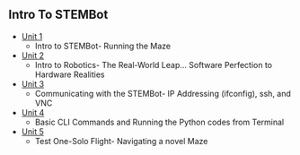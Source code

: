 ## Intro To STEMBot

- [Unit 1](https://github.com/BotDevLLC/BotDevCurriculum/blob/master/Curriculum/Week_1/Day_1/Introduction_to_STEMBot.md)
    -  Intro to STEMBot- Running the Maze
- [Unit 2](https://github.com/BotDevLLC/BotDevCurriculum/blob/master/Curriculum/Week_1/Day_2/Robotics.md)
    - Intro to Robotics- The Real-World Leap… Software Perfection to Hardware Realities
- [Unit 3](https://github.com/BotDevLLC/BotDevCurriculum/blob/master/Curriculum/Week_1/Day_3/Communicating_with_STEMBot_Lesson_Plan.md)
    - Communicating with the STEMBot- IP Addressing (ifconfig), ssh, and VNC
- [Unit 4](https://github.com/BotDevLLC/BotDevCurriculum/blob/master/Curriculum/Week_1/Day_4/Unix_Command_Lesson_Plan.md)
    -  Basic CLI Commands and Running the Python codes from Terminal
- [Unit 5](https://github.com/BotDevLLC/BotDevCurriculum/blob/master/Curriculum/Week_1/Day_5/Test_One_Solo_Flight_Navigating_a_novel_Maze.md)
     - Test One-Solo Flight- Navigating a novel Maze

